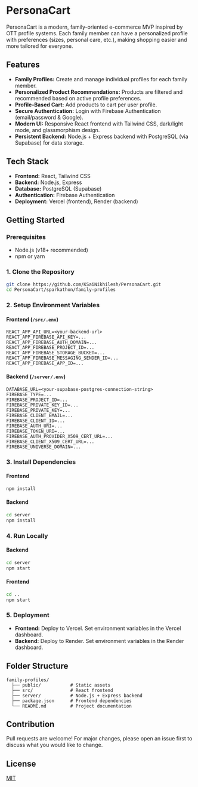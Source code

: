 # PersonaCart

PersonaCart is a modern, family-oriented e-commerce MVP inspired by OTT profile systems. Each family member can have a personalized profile with preferences (sizes, personal care, etc.), making shopping easier and more tailored for everyone.

## Features
- **Family Profiles:** Create and manage individual profiles for each family member.
- **Personalized Product Recommendations:** Products are filtered and recommended based on active profile preferences.
- **Profile-Based Cart:** Add products to cart per user profile.
- **Secure Authentication:** Login with Firebase Authentication (email/password & Google).
- **Modern UI:** Responsive React frontend with Tailwind CSS, dark/light mode, and glassmorphism design.
- **Persistent Backend:** Node.js + Express backend with PostgreSQL (via Supabase) for data storage.

## Tech Stack
- **Frontend:** React, Tailwind CSS
- **Backend:** Node.js, Express
- **Database:** PostgreSQL (Supabase)
- **Authentication:** Firebase Authentication
- **Deployment:** Vercel (frontend), Render (backend)

## Getting Started

### Prerequisites
- Node.js (v18+ recommended)
- npm or yarn

### 1. Clone the Repository
```bash
git clone https://github.com/KSaiNikhilesh/PersonaCart.git
cd PersonaCart/sparkathon/family-profiles
```

### 2. Setup Environment Variables

#### Frontend (`/src/.env`)
```
REACT_APP_API_URL=<your-backend-url>
REACT_APP_FIREBASE_API_KEY=...
REACT_APP_FIREBASE_AUTH_DOMAIN=...
REACT_APP_FIREBASE_PROJECT_ID=...
REACT_APP_FIREBASE_STORAGE_BUCKET=...
REACT_APP_FIREBASE_MESSAGING_SENDER_ID=...
REACT_APP_FIREBASE_APP_ID=...
```

#### Backend (`/server/.env`)
```
DATABASE_URL=<your-supabase-postgres-connection-string>
FIREBASE_TYPE=...
FIREBASE_PROJECT_ID=...
FIREBASE_PRIVATE_KEY_ID=...
FIREBASE_PRIVATE_KEY=...
FIREBASE_CLIENT_EMAIL=...
FIREBASE_CLIENT_ID=...
FIREBASE_AUTH_URI=...
FIREBASE_TOKEN_URI=...
FIREBASE_AUTH_PROVIDER_X509_CERT_URL=...
FIREBASE_CLIENT_X509_CERT_URL=...
FIREBASE_UNIVERSE_DOMAIN=...
```

### 3. Install Dependencies
#### Frontend
```bash
npm install
```
#### Backend
```bash
cd server
npm install
```

### 4. Run Locally
#### Backend
```bash
cd server
npm start
```
#### Frontend
```bash
cd ..
npm start
```

### 5. Deployment
- **Frontend:** Deploy to Vercel. Set environment variables in the Vercel dashboard.
- **Backend:** Deploy to Render. Set environment variables in the Render dashboard.

## Folder Structure
```
family-profiles/
  ├── public/           # Static assets
  ├── src/              # React frontend
  ├── server/           # Node.js + Express backend
  ├── package.json      # Frontend dependencies
  └── README.md         # Project documentation
```

## Contribution
Pull requests are welcome! For major changes, please open an issue first to discuss what you would like to change.

## License
[MIT](../LICENSE)

